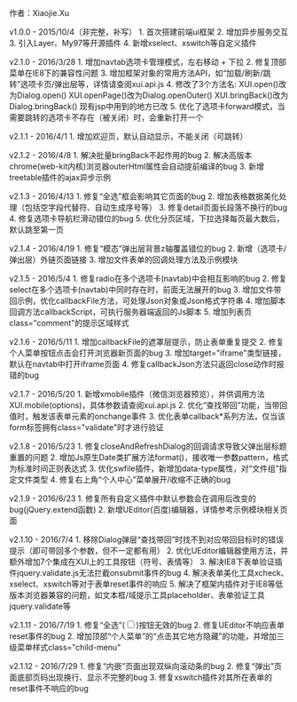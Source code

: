 作者：Xiaojie.Xu

v1.0.0 - 2015/10/4（非完整，补写）
	1. 首次搭建前端ui框架
	2. 增加异步服务交互
	3. 引入Layer、My97等开源插件
	4. 新增xselect、xswitch等自定义插件

v2.1.0 - 2016/3/28
	1. 增加navtab选项卡管理模式，左右移动 + 下拉
	2. 修复顶部菜单在IE8下的兼容性问题
	3. 增加框架对象的常用方法API，如“加载/刷新/跳转”选项卡页/弹出层等，详情请查阅xui.api.js
	4. 修改了3个方法名:
	   XUI.open()改为Dialog.open()
	   XUI.openPage()改为Dialog.openOuter()
	   XUI.bringBack()改为Dialog.bringBack()
	现有jsp中用到的地方已改
	5. 优化了选项卡forward模式，当需要跳转的选项卡不存在（被关闭）时，会重新打开一个

v2.1.1 - 2016/4/1
	1. 增加欢迎页，默认自动显示，不能关闭（可跳转）

v2.1.2 - 2016/4/8
	1. 解决批量bringBack不起作用的bug
	2. 解决高版本chrome(web-kit内核)浏览器outerHtml属性会自动提前编译的bug
	3. 新增treetable插件的ajax异步示例

v2.1.3 - 2016/4/13
	1. 修复“全选”框会影响其它页面的bug
	2. 增加表格数据美化处理（包括空字段代替符、自动生成序号等）
	3. 修复detail页面长段落不换行的bug
	4. 修复选项卡导航栏滑动错位的bug
	5. 优化分页区域，下拉选择每页最大数后，默认跳至第一页

v2.1.4 - 2016/4/19
	1. 修复“模态”弹出层背景z轴覆盖错位的bug
	2. 新增（选项卡/弹出层）外链页面链接
	3. 增加文件表单的回调处理方法及示例模块
	
v2.1.5 - 2016/5/4
	1. 修复radio在多个选项卡(navtab)中会相互影响的bug
	2. 修复select在多个选项卡(navtab)中同时存在时，前面无法展开的bug
	3. 增加文件带回示例，优化callbackFile方法，可处理Json对象或Json格式字符串
	4. 增加脚本回调方法callbackScript，可执行服务器端返回的Js脚本
	5. 增加列表页class="comment"的提示区域样式
	
v2.1.6 - 2016/5/11
	1. 增加callbackFile的遮罩层提示，防止表单重复提交
	2. 修复个人菜单按钮点击会打开浏览器新页面的bug
	3. 增加target="iframe"类型链接，默认在navtab中打开iframe页面
	4. 修复callbackJson方法只返回close动作时报错的bug
	
v2.1.7 - 2016/5/20
    1. 新增xmobile插件（微信浏览器预览），并供调用方法XUI.mobile(options)，具体参数请查阅xui.api.js
    2. 优化“查找带回”功能，当带回值时，触发该表单元素的onchange事件
    3. 优化表单callback*系列方法，仅当该form标签拥有class="validate"时才进行验证
    
v2.1.8 - 2016/5/23
    1. 修复closeAndRefreshDialog的回调请求导致父弹出层标题重置的问题
    2. 增加Js原生Date类扩展方法format()，接收唯一参数pattern，格式为标准时间正则表达式
    3. 优化swfile插件，新增加data-type属性，对“文件组”指定文件类型
    4. 修复右上角“个人中心”菜单展开/收缩不正确的bug
    
v2.1.9 - 2016/6/23
    1. 修复所有自定义插件中默认参数会在调用后改变的bug(jQuery.extend函数)
    2. 新增UEditor(百度)编辑器，详情参考示例模块相关页面
    
v2.1.10 - 2016/7/4
    1. 移除Dialog弹层“查找带回”时找不到对应带回目标时的错误提示（即可带回多个参数，但不一定都有用）
    2. 优化UEditor编辑器使用方法，并额外增加7个集成在XUI上的工具按钮（符号、表情等）
    3. 解决IE8下表单验证插件jquery.validate.js无法拦截onsubmit事件的bug
    4. 解决表单美化工具xcheck、xselect、xswitch等对于表单reset事件的响应
    5. 解决了框架内插件对于IE8等低版本浏览器兼容的问题，如文本框/域提示工具placeholder、表单验证工具jquery.validate等
    
v2.1.11 - 2016/7/19
    1. 修复“全选”(<input type="checkbox" class="all-select" name="..." />)按钮无效的bug
    2. 修复UEditor不响应表单reset事件的bug
    2. 增加顶部“个人菜单”的“点击其它地方隐藏”的功能，并增加三级菜单样式class="child-menu"
    
v2.1.12 - 2016/7/29
    1. 修复“内嵌”页面出现双纵向滚动条的bug
    2. 修复“弹出”页面底部页码出现换行、显示不完整的bug
    3. 修复xswitch插件对其所在表单的reset事件不响应的bug
